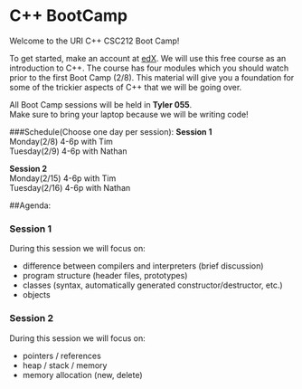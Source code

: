 # C++ BootCamp

Welcome to the URI C++ CSC212 Boot Camp!

To get started, make an account at [edX](https://www.edx.org/course/introduction-c-microsoft-dev210x-0).
We will use this free course as an introduction to C++. The course has four modules which you should
watch prior to the first Boot Camp (2/8).  This material will give you a foundation for some of the trickier
aspects of C++ that we will be going over.

All Boot Camp sessions will be held in **Tyler 055**.  
Make sure to bring your laptop because we will be writing code!


###Schedule(Choose one day per session):
   **Session 1**  
     Monday(2/8) 4-6p with Tim  
     Tuesday(2/9) 4-6p with Nathan  

   **Session 2**  
     Monday(2/15) 4-6p with Tim  
     Tuesday(2/16) 4-6p with Nathan  

##Agenda:

### Session 1

During this session we will focus on:
- difference between compilers and interpreters (brief discussion)
- program structure (header files, prototypes)
- classes (syntax, automatically generated constructor/destructor, etc.)
- objects


### Session 2

During this session we will focus on:
- pointers / references
- heap / stack / memory
- memory allocation (new, delete)

